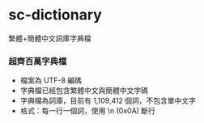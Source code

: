 # sc-dictionary
繁體+簡體中文詞庫字典檔

### 超齊百萬字典檔

* 檔案為 UTF-8 編碼
* 字典檔已經包含繁體中文與簡體中文字碼
* 字典檔為詞庫，目前有 1,109,412 個詞，不包含單中文字
* 格式：每一行一個詞，使用 \n (0x0A) 斷行

 
